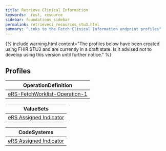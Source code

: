 ```yaml
---
title: Retrieve Clinical Information
keywords:  rest, resource
sidebar: foundations_sidebar
permalink: retrieveci_resources_stu3.html
summary: "Links to the Fetch Clinical Information endpoint profiles"
---
```


{% include warning.html content="The profiles below have been created using FHIR STU3 and are currently in a draft state. Is it advised not to develop 
using this version until further notice." %}

## Profiles ##

|OperationDefinition| 
|-------|
|[eRS-FetchWorklist-Operation-1](https://fhir.nhs.uk/STU3/OperationDefinition/eRS-FetchWorklist-Operation-1) | 

|ValueSets|
|-------------|
|[eRS Assigned Indicator](https://fhir.nhs.uk/STU3/ValueSet/eRS-AssignedIndicator-1)|

|CodeSystems|
|-------------|
|[eRS Assigned Indicator](https://fhir.nhs.uk/STU3/CodeSystem/eRS-AssignedIndicator-1)|